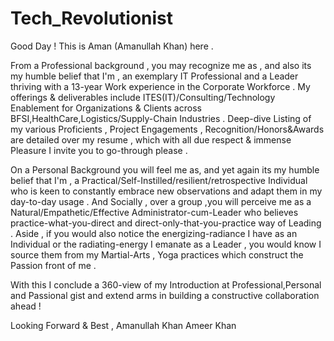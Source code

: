 # Tech_Revolutionist
Good Day ! This is Aman (Amanullah Khan) here . 

From a Professional background , you may recognize me as , and also its my humble belief that I'm , an exemplary IT Professional and a Leader thriving with a 13-year Work experience in the Corporate Workforce . My offerings & deliverables include ITES(IT)/Consulting/Technology Enablement for Organizations & Clients across BFSI,HealthCare,Logistics/Supply-Chain Industries . Deep-dive Listing of my various Proficients , Project Engagements , Recognition/Honors&Awards are detailed over my resume , which with all due respect & immense Pleasure I invite you to go-through please . 

On a Personal Background you will feel me as, and yet again its my humble belief that I'm , a Practical/Self-Instilled/resilient/retrospective Individual who is keen to constantly embrace new observations and adapt them in my day-to-day usage . And Socially , over a group ,you will perceive me as a Natural/Empathetic/Effective Administrator-cum-Leader who believes practice-what-you-direct and direct-only-that-you-practice way of Leading . 
Aside , if you would also notice the energizing-radiance I have as an Individual or the radiating-energy I emanate as a Leader , you would know I source them from my Martial-Arts , Yoga practices which construct the Passion front of me . 

With this I conclude a 360-view of my Introduction at Professional,Personal and Passional gist and extend arms in building a constructive
collaboration ahead ! 

Looking Forward & Best , 
Amanullah Khan Ameer Khan

